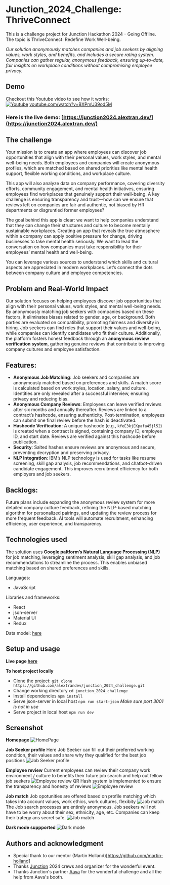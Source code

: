 # Junction_2024_Challenge: ThriveConnect
This is a challenge project for Junction Hackathon 2024 - Going Offline. The topic is ThriveConnect: Redefine Work Well-being.

_Our solution anonymously matches companies and job seekers by aligning values, work styles, and benefits, and includes a secure rating system. Companies can gather regular, anonymous feedback, ensuring up-to-date, fair insights on workplace conditions without compromising employee privacy._

## Demo
Checkout this Youtube video to see how it works:<br/>
[![Youtube](src/assets/screenshots/Youtube-preview.png)](https://www.youtube.com/watch?v=BXPmU39od5M)
[youtube.com/watch?v=BXPmU39od5M](https://www.youtube.com/watch?v=BXPmU39od5M)

### Here is the live demo: [https://junction2024.alextran.dev/](https://junction2024.alextran.dev/)

## The challenge
Your mission is to create an app where employees can discover job opportunities that align with their personal values, work styles, and mental well-being needs. Both employees and companies will create anonymous profiles, which are matched based on shared priorities like mental health support, flexible working conditions, and workplace culture.

This app will also analyze data on company performance, covering diversity efforts, community engagement, and mental health initiatives, ensuring employees find workplaces that genuinely support their well-being. A key challenge is ensuring transparency and trust—how can we ensure that reviews left on companies are fair and authentic, not biased by HR departments or disgruntled former employees?

The goal behind this app is clear: we want to help companies understand that they can change their structures and culture to become mentally sustainable workplaces. Creating an app that reveals the true atmosphere within a company can apply positive pressure for change, driving businesses to take mental health seriously. We want to lead the conversation on how companies must take responsibility for their employees’ mental health and well-being.

You can leverage various sources to understand which skills and cultural aspects are appreciated in modern workplaces. Let’s connect the dots between company culture and employee competencies.

## Problem and Real-World Impact
Our solution focuses on helping employees discover job opportunities that align with their personal values, work styles, and mental well-being needs. By anonymously matching job seekers with companies based on these factors, it eliminates biases related to gender, age, or background. Both parties are evaluated on compatibility, promoting fairness and diversity in hiring. Job seekers can find roles that support their values and well-being, while companies can identify candidates who fit their culture. Additionally, the platform fosters honest feedback through an **anonymous review verification system**, gathering genuine reviews that contribute to improving company cultures and employee satisfaction.
  
## Features:
- **Anonymous Job Matching**: Job seekers and companies are anonymously matched based on preferences and skills. A match score is calculated based on work styles, location, salary, and culture. Identities are only revealed after a successful interview, ensuring privacy and reducing bias.  
- **Anonymous Company Reviews**: Employees can leave verified reviews after six months and annually thereafter. Reviews are linked to a contract’s hashcode, ensuring authenticity. Post-termination, employees can submit one final review before the hash is deactivated.  
- **Hashcode Verification**: A unique hashcode (e.g., `kfeE3kjEKpafa45jl52`) is created when a contract is signed, containing company ID, employee ID, and start date. Reviews are verified against this hashcode before publication.  
- **Security**: Salted hashes ensure reviews are anonymous and secure, preventing decryption and preserving privacy.  
- **NLP Integration**: IBM’s NLP technology is used for tasks like resume screening, skill gap analysis, job recommendations, and chatbot-driven candidate engagement. This improves recruitment efficiency for both employers and job seekers.

## Backlogs:
Future plans include expanding the anonymous review system for more detailed company culture feedback, refining the NLP-based matching algorithm for personalized pairings, and updating the review process for more frequent feedback. AI tools will automate recruitment, enhancing efficiency, user experience, and transparency.

## Technologies used
The solution uses **Google paltform’s Natural Language Processing (NLP)** for job matching, leveraging sentiment analysis, skill gap analysis, and job recommendations to streamline the process. This enables unbiased matching based on shared preferences and skills. 

Languages:
- JavaScript

Libraries and frameworks:
- React
- json-server
- Material UI
- Redux

Data model: [here](DATAMODEL.md)

## Setup and usage

**Live page [here](https://junction2024.alextran.dev/)**

**To host project locally**
- Clone the project: ```git clone https://github.com/alextrandev/junction_2024_challenge.git```
- Change working directory ```cd junction_2024_challenge```
- Install dependencies ```npm install```
- Serve json-server in local host ```npm run start-json``` _Make sure port 3001 is not in use_
- Serve project in local host ```npm run dev```

## Screenshot
**Homepage**
![HomePage](src/assets/screenshots/HomePage.png)

**Job Seeker profile**
Here Job Seeker can fill out their preferred working condition, their values and share why they qualified for the best job positions
![Job Seeker profile](src/assets/screenshots/jobseekerDashboard.png)

**Employee review**
Current employees can review their company work environment / culture to benefits their future job search and help out fellow job seekers
![Employee review](src/assets/screenshots/EmployeeReview.png)
QR Hash system is implemented to ensure the transparency and honesty of reviews
![Employee review](src/assets/screenshots/QRHashSystem.png)

**Job match**
Job opotunities are offered based on profile matching which takes into account values, work ethics, work cultures, flexibity
![Job match](src/assets/screenshots/JobMatch.png)
The Job search processes are entirely anonymous. Job seekers will not have to be worry about their sex, ethnicity, age, etc. Companies can keep their trategy ans secret safe.
![Job match](src/assets/screenshots/CompanyMatch.png)

**Dark mode suppported**
![Dark mode](src/assets/screenshots/DarkMode.png)

## Authors and acknowledgment

- Special thank to our mentor (Martin Holland)[https://github.com/martin-holland]
- Thanks [Junction](https://www.hackjunction.com/) 2024 crews and organizer for the wonderful event.
- Thanks Junction's partner [Aava](https://www.aava.fi/) for the wonderful challenge and all the help from Aava's booth.

